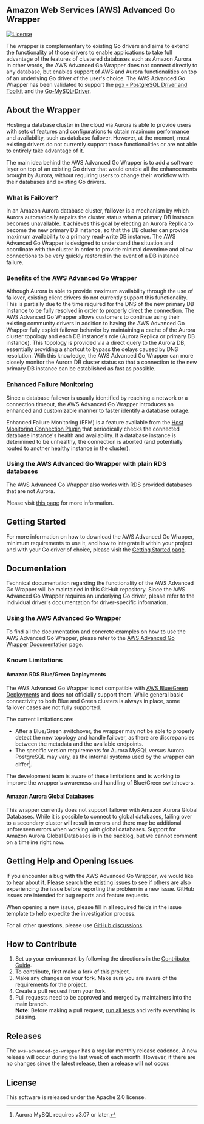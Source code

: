 ## Amazon Web Services (AWS) Advanced Go Wrapper

[![License](https://img.shields.io/badge/License-Apache%202.0-blue.svg)](LICENSE)

The wrapper is complementary to existing Go drivers and aims to extend the functionality of those drivers to enable applications to take full advantage of the features of clustered databases such as Amazon Aurora. In other words, the AWS Advanced Go Wrapper does not connect directly to any database, but enables support of AWS and Aurora functionalities on top of an underlying Go driver of the user's choice. The AWS Advanced Go Wrapper has been validated to support the [pgx - PostgreSQL Driver and Toolkit](https://github.com/jackc/pgx) and the [Go-MySQL-Driver](https://github.com/go-sql-driver/mysql).

## About the Wrapper

Hosting a database cluster in the cloud via Aurora is able to provide users with sets of features and configurations to obtain maximum performance and availability, such as database failover. However, at the moment, most existing drivers do not currently support those functionalities or are not able to entirely take advantage of it.

The main idea behind the AWS Advanced Go Wrapper is to add a software layer on top of an existing Go driver that would enable all the enhancements brought by Aurora, without requiring users to change their workflow with their databases and existing Go drivers.

### What is Failover?

In an Amazon Aurora database cluster, **failover** is a mechanism by which Aurora automatically repairs the cluster status when a primary DB instance becomes unavailable. It achieves this goal by electing an Aurora Replica to become the new primary DB instance, so that the DB cluster can provide maximum availability to a primary read-write DB instance. The AWS Advanced Go Wrapper is designed to understand the situation and coordinate with the cluster in order to provide minimal downtime and allow connections to be very quickly restored in the event of a DB instance failure.

### Benefits of the AWS Advanced Go Wrapper

Although Aurora is able to provide maximum availability through the use of failover, existing client drivers do not currently support this functionality. This is partially due to the time required for the DNS of the new primary DB instance to be fully resolved in order to properly direct the connection. The AWS Advanced Go Wrapper allows customers to continue using their existing community drivers in addition to having the AWS Advanced Go Wrapper fully exploit failover behavior by maintaining a cache of the Aurora cluster topology and each DB instance's role (Aurora Replica or primary DB instance). This topology is provided via a direct query to the Aurora DB, essentially providing a shortcut to bypass the delays caused by DNS resolution. With this knowledge, the AWS Advanced Go Wrapper can more closely monitor the Aurora DB cluster status so that a connection to the new primary DB instance can be established as fast as possible.

### Enhanced Failure Monitoring

Since a database failover is usually identified by reaching a network or a connection timeout, the AWS Advanced Go Wrapper introduces an enhanced and customizable manner to faster identify a database outage.

Enhanced Failure Monitoring (EFM) is a feature available from the [Host Monitoring Connection Plugin](docs/user-guide/using-plugins/UsingTheHostMonitoringPlugin.md#enhanced-failure-monitoring) that periodically checks the connected database instance's health and availability. If a database instance is determined to be unhealthy, the connection is aborted (and potentially routed to another healthy instance in the cluster).

### Using the AWS Advanced Go Wrapper with plain RDS databases

The AWS Advanced Go Wrapper also works with RDS provided databases that are not Aurora.

Please visit [this page](docs/user-guide/UsingTheGoWrapper.md#using-the-aws-advanced-go-wrapper-with-plain-rds-databases) for more information.

## Getting Started

For more information on how to download the AWS Advanced Go Wrapper, minimum requirements to use it,
and how to integrate it within your project and with your Go driver of choice, please visit the
[Getting Started page](./docs/GettingStarted.md).

## Documentation

Technical documentation regarding the functionality of the AWS Advanced Go Wrapper will be maintained in this GitHub repository. Since the AWS Advanced Go Wrapper requires an underlying Go driver, please refer to the individual driver's documentation for driver-specific information.

### Using the AWS Advanced Go Wrapper

To find all the documentation and concrete examples on how to use the AWS Advanced Go Wrapper, please refer to the [AWS Advanced Go Wrapper Documentation](./docs/Documentation.md) page.

### Known Limitations

#### Amazon RDS Blue/Green Deployments

The AWS Advanced Go Wrapper is not compatible with [AWS Blue/Green Deployments](https://docs.aws.amazon.com/whitepapers/latest/overview-deployment-options/bluegreen-deployments.html) and does not officially support them. While general basic connectivity to both Blue and Green clusters is always in place, some failover cases are not fully supported.

The current limitations are:

- After a Blue/Green switchover, the wrapper may not be able to properly detect the new topology and handle failover, as there are discrepancies between the metadata and the available endpoints.
- The specific version requirements for Aurora MySQL versus Aurora PostgreSQL may vary, as the internal systems used by the wrapper can differ[^1].

The development team is aware of these limitations and is working to improve the wrapper's awareness and handling of Blue/Green switchovers.

[^1]: Aurora MySQL requires v3.07 or later.

#### Amazon Aurora Global Databases

This wrapper currently does not support failover with Amazon Aurora Global Databases. While it is possible to connect to global databases, failing over to a secondary cluster will result in errors and there may be additional unforeseen errors when working with global databases. Support for Amazon Aurora Global Databases is in the backlog, but we cannot comment on a timeline right now.

## Getting Help and Opening Issues

If you encounter a bug with the AWS Advanced Go Wrapper, we would like to hear about it.
Please search the [existing issues](https://github.com/aws/aws-advanced-go-wrapper/issues) to see if others are also experiencing the issue before reporting the problem in a new issue. GitHub issues are intended for bug reports and feature requests.

When opening a new issue, please fill in all required fields in the issue template to help expedite the investigation process.

For all other questions, please use [GitHub discussions](https://github.com/aws/aws-advanced-go-wrapper/discussions).

## How to Contribute

1. Set up your environment by following the directions in the [Contributor Guide](docs/contributor-guide/ContributorGuide.md).
2. To contribute, first make a fork of this project.
3. Make any changes on your fork. Make sure you are aware of the requirements for the project.
4. Create a pull request from your fork.
5. Pull requests need to be approved and merged by maintainers into the main branch. <br />
**Note:** Before making a pull request, [run all tests](docs/contributor-guide/ContributorGuide.md#running-the-tests) and verify everything is passing.

## Releases

The `aws-advanced-go-wrapper` has a regular monthly release cadence. A new release will occur during the last week of each month. However, if there are no changes since the latest release, then a release will not occur.

## License

This software is released under the Apache 2.0 license.

